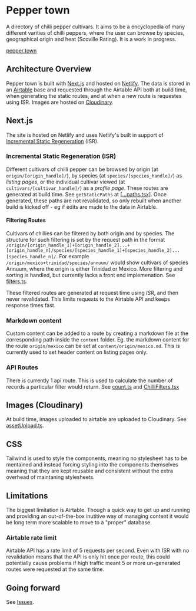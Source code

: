 # Pepper town

A directory of chilli pepper cultivars. It aims to be a encyclopedia of many different varities of chilli peppers, where the user can browse by species, geographical origin and heat (Scoville Rating). It is a work in progress.

[pepper.town](https://pepper.town)

## Architecture Overview

Pepper town is built with [Next.js](https://github.com/vercel/next.js/) and hosted on [Netlify](https://www.netlify.com/). The data is stored in an [Airtable](https://airtable.com/) base and requested through the Airtable API both at build time, when generating the static routes, and at when a new route is requestes using ISR. Images are hosted on [Cloudinary](https://cloudinary.com/).

## Next.js

The site is hosted on Netlify and uses Netlify's built in support of [Incremental Static Regeneration](https://nextjs.org/docs/basic-features/data-fetching/incremental-static-regeneration) (ISR).

### Incremental Static Regeneration (ISR)

Different cultivars of chilli pepper can be browsed by origin (at `origin/[origin_handle]/`), by species (at `species/[species_handle]/`) as *listing pages*, or the individual cultivar viewed (at `cultivars/[cultivar_handle]/`) as a *profile page*. These routes are generated at build time. See `getStaticPaths` at [[...paths.tsx]](https://github.com/manister/peppertown/blob/main/pages/%5B...paths%5D.tsx). Once generated, these paths are not revalidated, so only rebuilt when another build is kicked off - eg if edits are made to the data in Airtable.

#### Filtering Routes

Cultivars of chillies can be filtered by both origin and by species. The structure for such filtering is set by the request path in the format `/origin/[origin_handle_1]+[origin_handle_2]...+[origin_handle_n]/species/[species_handle_1]+[species_handle_2]...[species_handle_n]/`. For example `/origin/mexico+trinidad/species/annuum/` would show cultivars of species Annuum, where the origin is either Trinidad or Mexico. More filtering and sorting is handled, but currently lacks a front end implemenation. See [filters.ts](https://github.com/manister/peppertown/blob/main/lib/filters.ts).

These filtered routes are generated at request time using *ISR*, and then never revalidated. This limits requests to the Airtable API and keeps response times fast.

### Markdown content

Custom content can be added to a route by creating a markdown file at the corresponding path inside the `content` folder. Eg. the markdown content for the route `origin/mexico` can be set at `content/origin/mexico.md`. This is currently used to set header content on listing pages only.

### API Routes

There is currently 1 api route. This is used to calculate the number of records a particular filter would return. See [count.ts](https://github.com/manister/peppertown/blob/main/pages/api/count.ts) and [ChilliFilters.tsx](https://github.com/manister/peppertown/blob/main/components/chillies/ChilliFilters.tsx)

## Images (Cloudinary)

At build time, images uploaded to airtable are uploaded to Cloudinary. See [assetUpload.ts](https://github.com/manister/peppertown/blob/main/tools/assetUpload.ts).

## CSS

Tailwind is used to style the components, meaning no stylesheet has to be mentained and instead forcing styling into the components themselves meaning that they are kept reusable and consistent without the extra overhead of maintaning stylesheets.

## Limitations

The biggest limitation is Airtable. Though a quick way to get up and running and providing an out-of-the-box inutitive way of managing content it would be long term more scalable to move to a "proper" database. 

### Airtable rate limit

Airtable API has a rate limit of 5 requests per second. Even with ISR with no revalidation means that the API is only hit once per route, this could potentially cause problems if high traffic meant 5 or more un-generated routes were requested at the same time. 

## Going forward

See [Issues](https://github.com/manister/peppertown/labels/tasks).
